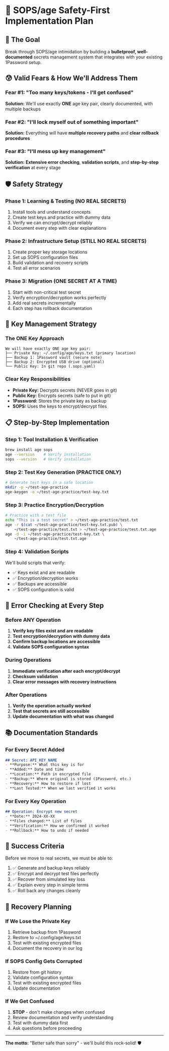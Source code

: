 # 🔐 SOPS/age Safety-First Implementation Plan

## 🎯 The Goal
Break through SOPS/age intimidation by building a **bulletproof, well-documented** secrets management system that integrates with your existing 1Password setup.

## 😰 Valid Fears & How We'll Address Them

### Fear #1: "Too many keys/tokens - I'll get confused"
**Solution:** We'll use exactly **ONE** age key pair, clearly documented, with multiple backups

### Fear #2: "I'll lock myself out of something important"  
**Solution:** Everything will have **multiple recovery paths** and **clear rollback procedures**

### Fear #3: "I'll mess up key management"
**Solution:** **Extensive error checking**, **validation scripts**, and **step-by-step verification** at every stage

## 🛡️ Safety Strategy

### Phase 1: Learning & Testing (NO REAL SECRETS)
1. Install tools and understand concepts
2. Create test keys and practice with dummy data
3. Verify we can encrypt/decrypt reliably
4. Document every step with clear explanations

### Phase 2: Infrastructure Setup (STILL NO REAL SECRETS)
1. Create proper key storage locations
2. Set up SOPS configuration files
3. Build validation and recovery scripts
4. Test all error scenarios

### Phase 3: Migration (ONE SECRET AT A TIME)
1. Start with non-critical test secret
2. Verify encryption/decryption works perfectly
3. Add real secrets incrementally
4. Each step has rollback documentation

## 🔑 Key Management Strategy

### The ONE Key Approach
```
We will have exactly ONE age key pair:
├── Private Key: ~/.config/age/keys.txt (primary location)
├── Backup 1: 1Password vault (secure note)
├── Backup 2: Encrypted USB drive (optional)
└── Public Key: In git repo (.sops.yaml)
```

### Clear Key Responsibilities
- **Private Key:** Decrypts secrets (NEVER goes in git)
- **Public Key:** Encrypts secrets (safe to put in git)
- **1Password:** Stores the private key as backup
- **SOPS:** Uses the keys to encrypt/decrypt files

## 📋 Step-by-Step Implementation

### Step 1: Tool Installation & Verification
```bash
brew install age sops
age --version    # Verify installation
sops --version   # Verify installation
```

### Step 2: Test Key Generation (PRACTICE ONLY)
```bash
# Generate test keys in a safe location
mkdir -p ~/test-age-practice
age-keygen -o ~/test-age-practice/test-key.txt
```

### Step 3: Practice Encryption/Decryption
```bash
# Practice with a test file
echo "This is a test secret" > ~/test-age-practice/test.txt
age -r $(cat ~/test-age-practice/test-key.txt.pub) \
    ~/test-age-practice/test.txt > ~/test-age-practice/test.txt.age
age -d -i ~/test-age-practice/test-key.txt \
    ~/test-age-practice/test.txt.age
```

### Step 4: Validation Scripts
We'll build scripts that verify:
- ✅ Keys exist and are readable
- ✅ Encryption/decryption works
- ✅ Backups are accessible
- ✅ SOPS configuration is valid

## 🚨 Error Checking at Every Step

### Before ANY Operation
1. **Verify key files exist and are readable**
2. **Test encryption/decryption with dummy data**
3. **Confirm backup locations are accessible**
4. **Validate SOPS configuration syntax**

### During Operations
1. **Immediate verification after each encrypt/decrypt**
2. **Checksum validation**
3. **Clear error messages with recovery instructions**

### After Operations
1. **Verify the operation actually worked**
2. **Test that secrets are still accessible**
3. **Update documentation with what was changed**

## 📚 Documentation Standards

### For Every Secret Added
```markdown
## Secret: API_KEY_NAME
- **Purpose:** What this key is for
- **Added:** Date and time
- **Location:** Path in encrypted file
- **Backup:** Where original is stored (1Password, etc.)
- **Recovery:** How to restore if lost
- **Last Tested:** When we last verified it works
```

### For Every Key Operation
```markdown
## Operation: Encrypt new secret
- **Date:** 2024-XX-XX
- **Files changed:** List of files
- **Verification:** How we confirmed it worked
- **Rollback:** How to undo if needed
```

## 🎯 Success Criteria

Before we move to real secrets, we must be able to:
1. ✅ Generate and backup keys reliably
2. ✅ Encrypt and decrypt test files perfectly
3. ✅ Recover from simulated key loss
4. ✅ Explain every step in simple terms
5. ✅ Roll back any changes cleanly

## 🔄 Recovery Planning

### If We Lose the Private Key
1. Retrieve backup from 1Password
2. Restore to ~/.config/age/keys.txt
3. Test with existing encrypted files
4. Document the recovery in our log

### If SOPS Config Gets Corrupted
1. Restore from git history
2. Validate configuration syntax
3. Test with existing encrypted files
4. Update documentation

### If We Get Confused
1. **STOP** - don't make changes when confused
2. Review documentation and verify understanding
3. Test with dummy data first
4. Ask questions before proceeding

---

**The motto:** "Better safe than sorry" - we'll build this rock-solid! 🛡️